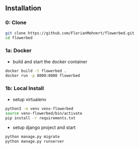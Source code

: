 ## Installation


### 0: Clone
```bash
git clone https://github.com/FlorianMehnert/flowerbed.git
cd flowerbed
```

### 1a: Docker
- build and start the docker container
```bash
docker build -t flowerbed .
docker run -p 8000:8000 flowerbed
```

### 1b: Local Install
- setup virtualenv
```bash
python3 -m venv venv-flowerbed
source venv-flowerbed/bin/activate
pip install -r requirements.txt
```
- setup django project and start
```bash
python manage.py migrate
python manage.py runserver
```

